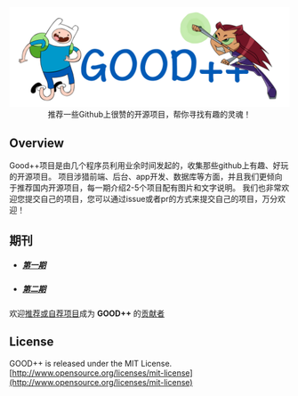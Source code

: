 <p align="center">
  <img src="./images/logo.png" width="660"/>
  <br>推荐一些Github上很赞的开源项目，帮你寻找有趣的灵魂！
</p>

## Overview

Good++项目是由几个程序员利用业余时间发起的，收集那些github上有趣、好玩的开源项目。
项目涉猎前端、后台、app开发、数据库等方面，并且我们更倾向于推荐国内开源项目，每一期介绍2-5个项目配有图片和文字说明。
我们也非常欢迎您提交自己的项目，您可以通过issue或者pr的方式来提交自己的项目，万分欢迎！

## 期刊

* ##### [第一期](./content/01.md) 
* ##### [第二期](./content/02.md) 

欢迎[推荐或自荐项目](https://github.com/DeformedSteel/good/issues/new)成为 **GOOD++** 的[贡献者](https://github.com/DeformedSteel/good/blob/master/contributors.md) 


## License
GOOD++ is released under the MIT License. [http://www.opensource.org/licenses/mit-license](http://www.opensource.org/licenses/mit-license)
